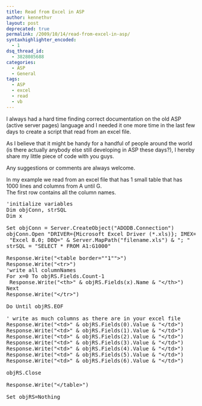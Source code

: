 ```yaml
---
title: Read from Excel in ASP
author: kennethvr
layout: post
deprecated: true
permalink: /2009/10/14/read-from-excel-in-asp/
syntaxhighlighter_encoded:
  - 1
dsq_thread_id:
  - 3828085688
categories:
  - ASP
  - General
tags:
  - ASP
  - excel
  - read
  - vb
---
```

I always had a hard time finding correct documentation on the old ASP (active server pages) language and I needed it one more time in the last few days to create a script that read from an excel file.

As I believe that it might be handy for a handful of people around the world (is there actually anybody else still developing in ASP these days?), I hereby share my little piece of code with you guys.

Any suggestions or comments are always welcome.

In my example we read from an excel file that has 1 small table that has 1000 lines and columns from A until G.  
The first row contains all the column names.

<pre class="brush: vb; title: ; notranslate" title="">'initialize variables
Dim objConn, strSQL
Dim x

Set objConn = Server.CreateObject("ADODB.Connection")
objConn.Open "DRIVER={Microsoft Excel Driver (*.xls)}; IMEX=1; HDR=NO; "&_
 "Excel 8.0; DBQ=" & Server.MapPath("filename.xls") & "; "
strSQL = "SELECT * FROM A1:G1000"

Response.Write("&lt;table border=""1""&gt;")
Response.Write("&lt;tr&gt;")
'write all columnNames
For x=0 To objRS.Fields.Count-1
 Response.Write("&lt;th&gt;" & objRS.Fields(x).Name & "&lt;/th&gt;")
Next
Response.Write("&lt;/tr&gt;")

Do Until objRS.EOF

' write as much columns as there are in your excel file
Response.Write("&lt;td&gt;" & objRS.Fields(0).Value & "&lt;/td&gt;")
Response.Write("&lt;td&gt;" & objRS.Fields(1).Value & "&lt;/td&gt;")
Response.Write("&lt;td&gt;" & objRS.Fields(2).Value & "&lt;/td&gt;")
Response.Write("&lt;td&gt;" & objRS.Fields(3).Value & "&lt;/td&gt;")
Response.Write("&lt;td&gt;" & objRS.Fields(4).Value & "&lt;/td&gt;")
Response.Write("&lt;td&gt;" & objRS.Fields(5).Value & "&lt;/td&gt;")
Response.Write("&lt;td&gt;" & objRS.Fields(6).Value & "&lt;/td&gt;")

objRS.Close

Response.Write("&lt;/table&gt;")

Set objRS=Nothing

</pre>